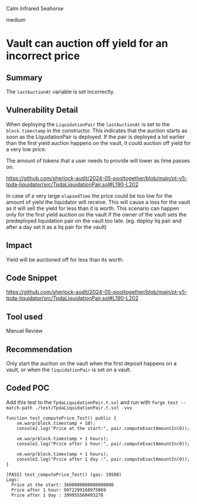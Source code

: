 Calm Infrared Seahorse

medium

# Vault can auction off yield for an incorrect price

## Summary
The `lastAuctionAt` variable is set incorrectly.
## Vulnerability Detail
When deploying the `LiquidationPair` the `lastAuctionAt` is set to the `block.timestamp` in the constructor. This indicates that the auction starts as soon as the LiquidationPair is deployed. If the pair is deployed a lot earlier than the first yield auction happens on the vault, it could auction off yield for a very low price.

The amount of tokens that a user needs to provide will lower as time passes on.

https://github.com/sherlock-audit/2024-05-pooltogether/blob/main/pt-v5-tpda-liquidator/src/TpdaLiquidationPair.sol#L190-L202

In case of a very large `elapsedTime` the price could be too low for the amount of yield the liquidator will receive. This will cause a loss for the vault as it will sell the yield for less than it is worth. This scenario can happen only for the first yield auction on the vault if the owner of the vault sets the predeployed liquidation pair on the vault too late. (eg. deploy liq pair and after a day set it as a liq pair for the vault)
## Impact
Yield will be auctioned off for less than its worth.
## Code Snippet
https://github.com/sherlock-audit/2024-05-pooltogether/blob/main/pt-v5-tpda-liquidator/src/TpdaLiquidationPair.sol#L190-L202
## Tool used

Manual Review

## Recommendation
Only start the auction on the vault when the first deposit happens on a vault, or when the `liquidationPair` is set on a vault.
## Coded POC
Add this test to the `TpdaLiquidationPair.t.sol` and run with `forge test --match-path ./test/TpdaLiquidationPair.t.sol -vvv`

```solidity
function test_computePrice_Test() public {
    vm.warp(block.timestamp + 10);
    console2.log("Price at the start:", pair.computeExactAmountIn(0));

    vm.warp(block.timestamp + 1 hours);
    console2.log("Price after 1 hour:", pair.computeExactAmountIn(0));

    vm.warp(block.timestamp + 1 hours);
    console2.log("Price after 1 day :", pair.computeExactAmountIn(0));
}
```

```solidity
[PASS] test_computePrice_Test() (gas: 19508)
Logs:
  Price at the start: 3600000000000000000
  Price after 1 hour: 9972299168975069
  Price after 1 day : 399955560493278
```
